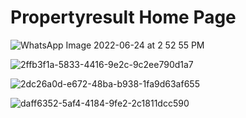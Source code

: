 # Propertyresult Home Page

![WhatsApp Image 2022-06-24 at 2 52 55 PM](https://user-images.githubusercontent.com/69645104/175506006-2b2dee0e-76c3-465d-bb87-58f98587211e.jpeg)

![2ffb3f1a-5833-4416-9e2c-9c2ee790d1a7](https://user-images.githubusercontent.com/69645104/175506353-14888f8d-c941-47af-9136-41a2b092716f.jpg)

![2dc26a0d-e672-48ba-b938-1fa9d63af655](https://user-images.githubusercontent.com/69645104/175506990-851d6748-7897-4672-9547-29a960156556.jpg)

![daff6352-5af4-4184-9fe2-2c1811dcc590](https://user-images.githubusercontent.com/69645104/175507010-bb00ea58-c9dc-47ad-98a2-b3655b961c03.jpg)

